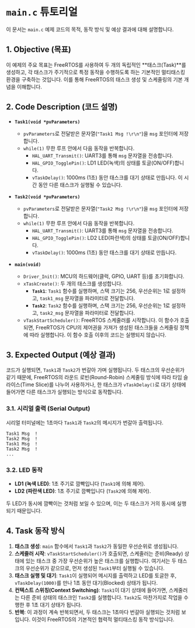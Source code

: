 # `main.c` 튜토리얼

이 문서는 `main.c` 예제 코드의 목적, 동작 방식 및 예상 결과에 대해 설명합니다.

## 1. Objective (목표)

이 예제의 주요 목표는 FreeRTOS를 사용하여 두 개의 독립적인 **태스크(Task)**를 생성하고, 각 태스크가 주기적으로 특정 동작을 수행하도록 하는 기본적인 멀티태스킹 환경을 구축하는 것입니다. 이를 통해 FreeRTOS의 태스크 생성 및 스케줄링의 기본 개념을 이해합니다.

## 2. Code Description (코드 설명)

- **`Task1(void *pvParameters)`**
  - `pvParameters`로 전달받은 문자열(`"Task1 Msg !\r\n"`)을 `msg` 포인터에 저장합니다.
  - `while(1)` 무한 루프 안에서 다음 동작을 반복합니다.
    - `HAL_UART_Transmit()`: UART3를 통해 `msg` 문자열을 전송합니다.
    - `HAL_GPIO_TogglePin()`: LD1 LED(녹색)의 상태를 토글(ON/OFF)합니다.
    - `vTaskDelay()`: 1000ms (1초) 동안 태스크를 대기 상태로 만듭니다. 이 시간 동안 다른 태스크가 실행될 수 있습니다.

- **`Task2(void *pvParameters)`**
  - `pvParameters`로 전달받은 문자열(`"Task2 Msg !\r\n"`)을 `msg` 포인터에 저장합니다.
  - `while(1)` 무한 루프 안에서 다음 동작을 반복합니다.
    - `HAL_UART_Transmit()`: UART3를 통해 `msg` 문자열을 전송합니다.
    - `HAL_GPIO_TogglePin()`: LD2 LED(파란색)의 상태를 토글(ON/OFF)합니다.
    - `vTaskDelay()`: 1000ms (1초) 동안 태스크를 대기 상태로 만듭니다.

- **`main(void)`**
  - `Driver_Init()`: MCU의 하드웨어(클럭, GPIO, UART 등)를 초기화합니다.
  - `xTaskCreate()`: 두 개의 태스크를 생성합니다.
    - **`Task1`**: `Task1` 함수를 실행하며, 스택 크기는 256, 우선순위는 1로 설정하고, `task1_msg` 문자열을 파라미터로 전달합니다.
    - **`Task2`**: `Task2` 함수를 실행하며, 스택 크기는 256, 우선순위는 1로 설정하고, `task2_msg` 문자열을 파라미터로 전달합니다.
  - `vTaskStartScheduler()`: FreeRTOS 스케줄러를 시작합니다. 이 함수가 호출되면, FreeRTOS가 CPU의 제어권을 가져가 생성된 태스크들을 스케줄링 정책에 따라 실행합니다. 이 함수 호출 이후의 코드는 실행되지 않습니다.

## 3. Expected Output (예상 결과)

코드가 실행되면, `Task1`과 `Task2`가 번갈아 가며 실행됩니다. 두 태스크의 우선순위가 같기 때문에, FreeRTOS의 라운드 로빈(Round-Robin) 스케줄링 방식에 따라 타임 슬라이스(Time Slice)를 나누어 사용하거나, 한 태스크가 `vTaskDelay()`로 대기 상태에 들어가면 다른 태스크가 실행되는 방식으로 동작합니다.

### 3.1. 시리얼 출력 (Serial Output)

시리얼 터미널에는 1초마다 `Task1`과 `Task2`의 메시지가 번갈아 출력됩니다.

```
Task1 Msg  !
Task2 Msg  !
Task1 Msg  !
Task2 Msg  !
...
```

### 3.2. LED 동작

- **LD1 (녹색 LED)**: 1초 주기로 깜빡입니다 (`Task1`에 의해 제어).
- **LD2 (파란색 LED)**: 1초 주기로 깜빡입니다 (`Task2`에 의해 제어).

두 LED가 동시에 깜빡이는 것처럼 보일 수 있으며, 이는 두 태스크가 거의 동시에 실행되기 때문입니다.

## 4. Task 동작 방식

1. **태스크 생성**: `main` 함수에서 `Task1`과 `Task2`가 동일한 우선순위로 생성됩니다.
2. **스케줄러 시작**: `vTaskStartScheduler()`가 호출되면, 스케줄러는 준비(Ready) 상태에 있는 태스크 중 가장 우선순위가 높은 태스크를 실행합니다. 여기서는 두 태스크의 우선순위가 같으므로, 먼저 생성된 `Task1`부터 실행될 수 있습니다.
3. **태스크 실행 및 대기**: `Task1`이 실행되어 메시지를 출력하고 LED를 토글한 후, `vTaskDelay(1000)`를 만나 1초 동안 대기(Blocked) 상태가 됩니다.
4. **컨텍스트 스위칭(Context Switching)**: `Task1`이 대기 상태에 들어가면, 스케줄러는 다른 준비 상태의 태스크인 `Task2`를 실행합니다. `Task2`도 마찬가지로 작업을 수행한 후 1초 대기 상태가 됩니다.
5. **반복**: 이 과정이 계속 반복되면서, 두 태스크는 1초마다 번갈아 실행되는 것처럼 보입니다. 이것이 FreeRTOS의 기본적인 협력적 멀티태스킹 동작 방식입니다.
